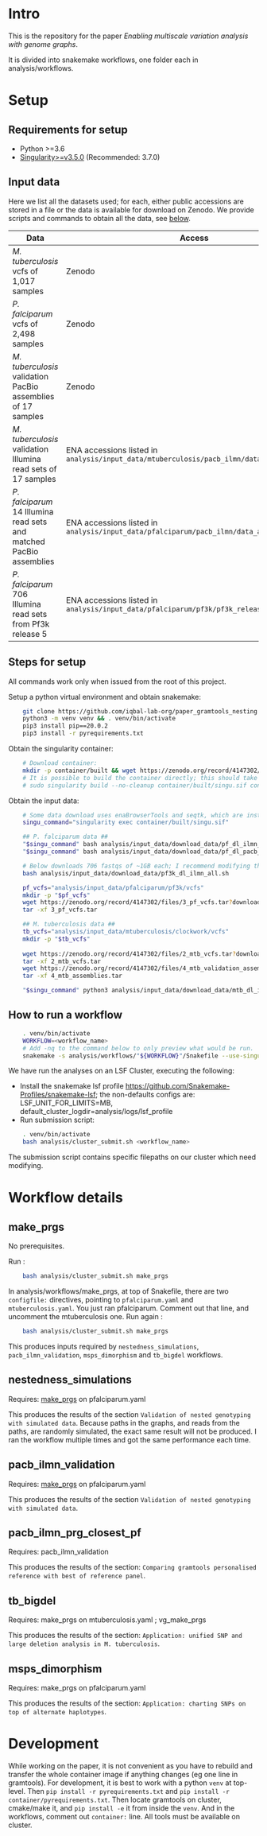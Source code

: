 Intro
======
This is the repository for the paper *Enabling multiscale variation analysis with genome graphs*. 

It is divided into snakemake workflows, one folder each in analysis/workflows.

Setup
=======

Requirements for setup
--------------------------

* Python >=3.6
* [Singularity>=v3.5.0](https://sylabs.io/guides/3.5/user-guide/>) (Recommended: 3.7.0)


Input data
------------

Here we list all the datasets used; for each, either public accessions are stored in a file or the data is available for download on Zenodo. 
We provide scripts and commands to obtain all the data, see [below](#Steps-for-setup).

Data                      | Access
----                      | -----
*M. tuberculosis* vcfs of 1,017 samples | Zenodo
*P. falciparum* vcfs of 2,498 samples | Zenodo
*M. tuberculosis* validation PacBio assemblies of 17 samples | Zenodo
*M. tuberculosis* validation Illumina read sets of 17 samples | ENA accessions listed in `analysis/input_data/mtuberculosis/pacb_ilmn/data_accessions.tsv`
*P. falciparum* 14 Illumina read sets and matched PacBio assemblies | ENA accessions listed in `analysis/input_data/pfalciparum/pacb_ilmn/data_accessions.tsv`
*P. falciparum* 706 Illumina read sets from Pf3k release 5 | ENA accessions listed in `analysis/input_data/pfalciparum/pf3k/pf3k_release_5.tsv`


Steps for setup
-------------------

All commands work only when issued from the root of this project.

Setup a python virtual environment and obtain snakemake:
    
```sh
    git clone https://github.com/iqbal-lab-org/paper_gramtools_nesting && cd paper_gramtools_nesting
    python3 -m venv venv && . venv/bin/activate
    pip3 install pip==20.0.2 
    pip3 install -r pyrequirements.txt
```

Obtain the singularity container:

```sh
    # Download container:
    mkdir -p container/built && wget https://zenodo.org/record/4147302/files/1_container.sif?download=1 -O container/built/singu.sif
    # It is possible to build the container directly; this should take ~30 minutes:
    # sudo singularity build --no-cleanup container/built/singu.sif container/singu_def.def 
```

Obtain the input data:

```sh
    # Some data download uses enaBrowserTools and seqtk, which are installed in container.
    singu_command="singularity exec container/built/singu.sif"

    ## P. falciparum data ##
    "$singu_command" bash analysis/input_data/download_data/pf_dl_ilmn_ena.sh
    "$singu_command" bash analysis/input_data/download_data/pf_dl_pacb_assemblies.sh

    # Below downloads 706 fastqs of ~1GB each; I recommend modifying the script to submit in parallel to a cluster (adding in singularity command too). Downloads from ENA server, several reruns may be required if server throws any error.
    bash analysis/input_data/download_data/pf3k_dl_ilmn_all.sh

    pf_vcfs="analysis/input_data/pfalciparum/pf3k/vcfs"
    mkdir -p "$pf_vcfs"
    wget https://zenodo.org/record/4147302/files/3_pf_vcfs.tar?download=1  -O 3_pf_vcfs.tar
    tar -xf 3_pf_vcfs.tar

    ## M. tuberculosis data ##
    tb_vcfs="analysis/input_data/mtuberculosis/clockwork/vcfs"
    mkdir -p "$tb_vcfs"
    
    wget https://zenodo.org/record/4147302/files/2_mtb_vcfs.tar?download=1 -O 2_mtb_vcfs.tar
    tar -xf 2_mtb_vcfs.tar
    wget https://zenodo.org/record/4147302/files/4_mtb_validation_assemblies.tar?download=1 -O 4_mtb_assemblies.tar
    tar -xf 4_mtb_assemblies.tar

    "$singu_command" python3 analysis/input_data/download_data/mtb_dl_ilmn_ena.py
```


How to run a workflow
----------------------

```sh
    . venv/bin/activate
    WORKFLOW=<workflow_name>
    # Add -nq to the command below to only preview what would be run.
    snakemake -s analysis/workflows/"${WORKFLOW}"/Snakefile --use-singularity --verbose
```

We have run the analyses on an LSF Cluster, executing the following:

* Install the snakemake lsf profile https://github.com/Snakemake-Profiles/snakemake-lsf;
  the non-defaults configs are: LSF_UNIT_FOR_LIMITS=MB, default_cluster_logdir=analysis/logs/lsf_profile
* Run submission script:

```sh
    . venv/bin/activate
    bash analysis/cluster_submit.sh <workflow_name>
```

The submission script contains specific filepaths on our cluster which need modifying.


Workflow details
============================

make_prgs
-----------

No prerequisites.

Run :

```sh
    bash analysis/cluster_submit.sh make_prgs
```


In analysis/workflows/make_prgs, at top of Snakefile, there are two `configfile:` directives, pointing to `pfalciparum.yaml` and `mtuberculosis.yaml`. You just ran pfalciparum. Comment out that line, and uncomment the mtuberculosis one.  Run again :
```sh
    bash analysis/cluster_submit.sh make_prgs
```

This produces inputs required by `nestedness_simulations`, `pacb_ilmn_validation`, `msps_dimorphism` and `tb_bigdel` workflows.

nestedness_simulations
-----------------------

Requires: [make_prgs](#make_prgs) on pfalciparum.yaml

This produces the results of the section `Validation of nested genotyping with simulated data`. Because paths in the graphs, and reads from the paths, are randomly simulated, the exact same result will not be produced. I ran the workflow multiple times and got the same performance each time.

pacb_ilmn_validation
---------------------
Requires: [make_prgs](#make_prgs) on pfalciparum.yaml

This produces the results of the section `Validation of nested genotyping with simulated data`.

pacb_ilmn_prg_closest_pf
-------------------------
Requires: pacb_ilmn_validation

This produces the results of the section: `Comparing gramtools personalised reference with best of reference panel`.


tb_bigdel
----------
Requires: make_prgs on mtuberculosis.yaml ; vg_make_prgs

This produces the results of the section: `Application: unified SNP and large deletion analysis in M. tuberculosis`.

msps_dimorphism
-----------------
Requires: make_prgs on pfalciparum.yaml

This produces the results of the section: `Application: charting SNPs on top of alternate haplotypes`.


Development
============

While working on the paper, it is not convenient as you have to rebuild and transfer the whole container image if anything changes (eg one line in gramtools). For development, it is best to work with a python `venv` at top-level. Then `pip install -r pyrequirements.txt` and `pip install -r container/pyrequirements.txt`. Then locate gramtools on cluster, cmake/make it, and `pip install -e` it from inside the `venv`. And in the workflows, comment out `container:` line. All tools must be available on cluster.

